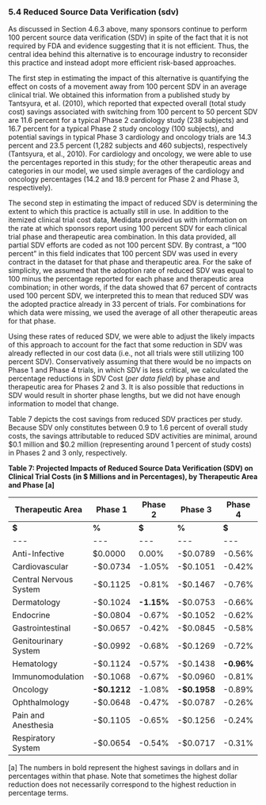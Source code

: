 ### 5.4 Reduced Source Data Verification (sdv)

As discussed in Section 4.6.3 above, many sponsors continue to perform 100 percent source data verification (SDV) in spite of the fact that it is not required by FDA and evidence suggesting that it is not efficient. Thus, the central idea behind this alternative is to encourage industry to reconsider this practice and instead adopt more efficient risk-based approaches.

The first step in estimating the impact of this alternative is quantifying the effect on costs of a movement away from 100 percent SDV in an average clinical trial. We obtained this information from a published study by Tantsyura, et al. (2010), which reported that expected overall (total study cost) savings associated with switching from 100 percent to 50 percent SDV are 11.6 percent for a typical Phase 2 cardiology study (238 subjects) and 16.7 percent for a typical Phase 2 study oncology (100 subjects), and potential savings in typical Phase 3 cardiology and oncology trials are 14.3 percent and 23.5 percent (1,282 subjects and 460 subjects), respectively (Tantsyura, et al., 2010). For cardiology and oncology, we were able to use the percentages reported in this study; for the other therapeutic areas and categories in our model, we used simple averages of the cardiology and oncology percentages (14.2 and 18.9 percent for Phase 2 and Phase 3, respectively).

The second step in estimating the impact of reduced SDV is determining the extent to which this practice is actually still in use. In addition to the itemized clinical trial cost data, Medidata provided us with information on the rate at which sponsors report using 100 percent SDV for each clinical trial phase and therapeutic area combination. In this data provided, all partial SDV efforts are coded as not 100 percent SDV. By contrast, a “100 percent” in this field indicates that 100 percent SDV was used in every contract in the dataset for that phase and therapeutic area. For the sake of simplicity, we assumed that the adoption rate of reduced SDV was equal to 100 minus the percentage reported for each phase and therapeutic area combination; in other words, if the data showed that 67 percent of contracts used 100 percent SDV, we interpreted this to mean that reduced SDV was the adopted practice already in 33 percent of trials. For combinations for which data were missing, we used the average of all other therapeutic areas for that phase.

Using these rates of reduced SDV, we were able to adjust the likely impacts of this approach to account for the fact that some reduction in SDV was already reflected in our cost data (i.e., not all trials were still utilizing 100 percent SDV). Conservatively assuming that there would be no impacts on Phase 1 and Phase 4 trials, in which SDV is less critical, we calculated the percentage reductions in SDV Cost (_per data field_) by phase and therapeutic area for Phases 2 and 3. It is also possible that reductions in SDV would result in shorter phase lengths, but we did not have enough information to model that change.

Table 7 depicts the cost savings from reduced SDV practices per study. Because SDV only constitutes between 0.9 to 1.6 percent of overall study costs, the savings attributable to reduced SDV activities are minimal, around $0.1 million and $0.2 million (representing around 1 percent of study costs) in Phases 2 and 3 only, respectively.

**Table 7: Projected Impacts of Reduced Source Data Verification (SDV) on Clinical Trial Costs (in $ Millions and in Percentages), by Therapeutic Area and Phase \[a\]**

| **Therapeutic Area** | **Phase 1** | **Phase 2** | **Phase 3** | **Phase 4** |
| --- | --- | --- | --- | --- |
| **$** | **%** | **$** | **%** | **$** | **%** | **$** | **%** |
| --- | --- | --- | --- | --- | --- | --- | --- |
| Anti-Infective | $0.0000 | 0.00% | \-$0.0789 | \-0.56% | \-$0.0836 | \-0.37% | $0.0000 | 0.00% |
| Cardiovascular | \-$0.0734 | \-1.05% | \-$0.1051 | \-0.42% |
| Central Nervous System | \-$0.1125 | \-0.81% | \-$0.1467 | \-0.76% |
| Dermatology | \-$0.1024 | **\-1.15%** | \-$0.0753 | \-0.66% |
| Endocrine | \-$0.0804 | \-0.67% | \-$0.1052 | \-0.62% |
| Gastrointestinal | \-$0.0657 | \-0.42% | \-$0.0845 | \-0.58% |
| Genitourinary System | \-$0.0992 | \-0.68% | \-$0.1269 | \-0.72% |
| Hematology | \-$0.1124 | \-0.57% | \-$0.1438 | **\-0.96%** |
| Immunomodulation | \-$0.1068 | \-0.67% | \-$0.0960 | \-0.81% |
| Oncology | **\-$0.1212** | \-1.08% | **\-$0.1958** | \-0.89% |
| Ophthalmology | \-$0.0648 | \-0.47% | \-$0.0787 | \-0.26% |
| Pain and Anesthesia | \-$0.1105 | \-0.65% | \-$0.1256 | \-0.24% |
| Respiratory System | \-$0.0654 | \-0.54% | \-$0.0717 | \-0.31% |

\[a\] The numbers in bold represent the highest savings in dollars and in percentages within that phase. Note that sometimes the highest dollar reduction does not necessarily correspond to the highest reduction in percentage terms.


